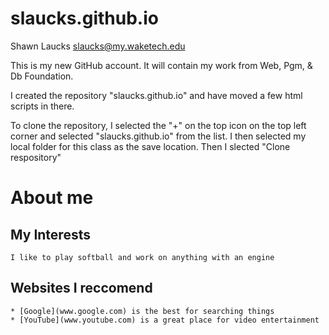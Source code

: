 # slaucks.github.io
Shawn Laucks
slaucks@my.waketech.edu

This is my new GitHub account. It will contain my work from Web, Pgm, & Db Foundation.

I created the repository "slaucks.github.io" and have moved a few html scripts in there. 

To clone the repository, I selected the "+" on the top icon on the top left corner and selected "slaucks.github.io" from the list.
I then selected my local folder for this class as the save location. Then I slected "Clone respository"

# About me

## My Interests
 	I like to play softball and work on anything with an engine
## Websites I reccomend
	* [Google](www.google.com) is the best for searching things
	* [YouTube](www.youtube.com) is a great place for video entertainment
